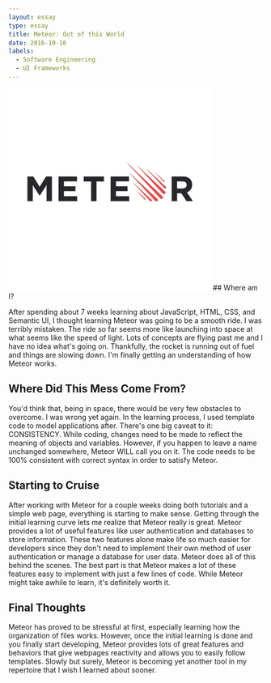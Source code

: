 ```yaml
---
layout: essay
type: essay
title: Meteor: Out of this World
date: 2016-10-16
labels:
  - Software Engineering
  - UI Frameworks
---
```


<img class="ui tiny right spaced image" src="../images/meteor.png">
## Where am I?

After spending about 7 weeks learning about JavaScript, HTML, CSS, and Semantic UI, I thought learning Meteor was going to be a smooth ride. I was terribly mistaken. The ride so far seems more like launching into space at what seems like the speed of light. Lots of concepts are flying past me and I have no idea what's going on. Thankfully, the rocket is running out of fuel and things are slowing down. I'm finally getting an understanding of how Meteor works. 

## Where Did This Mess Come From?

You'd think that, being in space, there would be very few obstacles to overcome. I was wrong yet again. In the learning process, I used template code to model applications after. There's one big caveat to it: CONSISTENCY. While coding, changes need to be made to reflect the meaning of objects and variables. However, if you happen to leave a name unchanged somewhere, Meteor WILL call you on it. The code needs to be 100% consistent with correct syntax in order to satisfy Meteor. 

## Starting to Cruise

After working with Meteor for a couple weeks doing both tutorials and a simple web page, everything is starting to make sense. Getting through the initial learning curve lets me realize that Meteor really is great. Meteor provides a lot of useful features like user authentication and databases to store information. These two features alone make life so much easier for developers since they don't need to implement their own method of user authentication or manage a database for user data. Meteor does all of this behind the scenes. The best part is that Meteor makes a lot of these features easy to implement with just a few lines of code. While Meteor might take awhile to learn, it's definitely worth it.

## Final Thoughts

Meteor has proved to be stressful at first, especially learning how the organization of files works. However, once the initial learning is done and you finally start developing, Meteor provides lots of great features and behaviors that give webpages reactivity and allows you to easily follow templates. Slowly but surely, Meteor is becoming yet another tool in my repertoire that I wish I learned about sooner.



